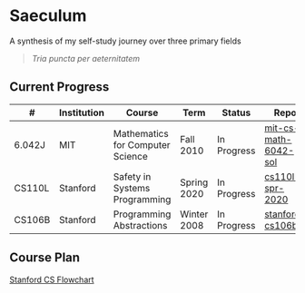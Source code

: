 # Saeculum
A synthesis of my self-study journey over three primary fields

> *Tria puncta per aeternitatem*

## Current Progress
| #      | Institution | Course                           | Term        | Status      | Repo                                                                          |
|--------|-------------|----------------------------------|-------------|-------------|-------------------------------------------------------------------------------|
| 6.042J | MIT         | Mathematics for Computer Science | Fall 2010   | In Progress | [mit-cs-math-6042-sol](https://github.com/Parallaxes/mit-cs-math-6042-sol)    |
| CS110L | Stanford    | Safety in Systems Programming    | Spring 2020 | In Progress | [cs110l-spr-2020](https://github.com/Parallaxes/cs110l-spr-2020-starter-code) |
| CS106B | Stanford    | Programming Abstractions         | Winter 2008 | In Progress | [stanford-cs106b](https://github.com/Parallaxes/stanford-cs106b)              |

## Course Plan
[Stanford CS Flowchart](https://drive.google.com/file/d/1zaOIfZHHm9KFuPUG9fWZdzSbvimQdVrE/view?usp=sharing)
